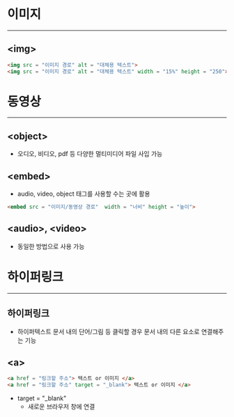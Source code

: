 # 이미지

---

## <**img**>

```html
<img src = "이미지 경로" alt = "대체용 텍스트">
<img src = "이미지 경로" alt = "대체용 텍스트" width = "15%" height = "250">
```



# 동영상

---

## <**object**>

- 오디오, 비디오, pdf 등 다양한 멀티미디어 파일 사입 가능

## <**embed**>

- audio, video, object 태그를 사용할 수는 곳에 활용

```html
<embed src = "이미지/동영상 경로"  width = "너비" height = "높이">
```

## <**audio**>, <**video**>

- 동일한 방법으로 사용 가능



# 하이퍼링크

---

## 하이퍼링크

- 하이퍼텍스트 문서 내의 단어/그림 등 클릭할 경우 문서 내의 다른 요소로 연결해주는 기능

## <**a**>

```html
<a href = "링크할 주소"> 텍스트 or 이미지 </a>
<a href = "링크할 주소" target = "_blank"> 텍스트 or 이미지 </a>
```

- target = "_blank"
  - 새로운 브라우저 창에 연결

